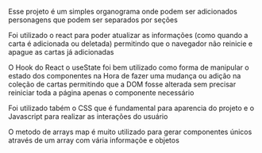 Esse projeto é um simples organograma onde podem ser adicionados personagens que podem ser separados por seções

Foi utilizado o react para poder atualizar as informações (como quando a carta é adicionada ou deletada) permitindo que o navegador não reinicie e apague as cartas já adicionadas

O Hook do React o useState foi bem utilizado como forma de manipular o estado dos componentes na Hora de fazer uma mudança ou adição na coleção de cartas permitindo que a DOM fosse alterada sem precisar reiniciar toda a página apenas o componente necessário

Foi utilizado tabém o CSS que é fundamental para aparencia do projeto e o Javascript para realizar as interações do usuário

O metodo de arrays map é muito utilizado para gerar componentes únicos através de um array com vária informaçõe e objetos
